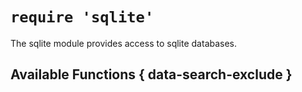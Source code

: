 # `require 'sqlite'`

The sqlite module provides access to sqlite databases.

## Available Functions { data-search-exclude }

